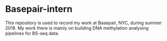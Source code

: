 # Basepair-intern
This repository is used to record my work at Basepair, NYC, during summer 2018. My work there is mainly on building DNA methylation analysing pipelines for BS-seq data.
